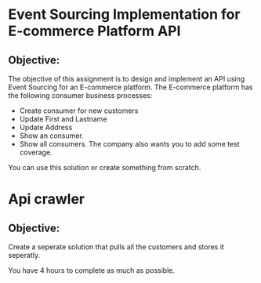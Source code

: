 # Event Sourcing Implementation for E-commerce Platform API

## Objective:
The objective of this assignment is to design and implement an API using Event Sourcing for an E-commerce platform. 
The E-commerce platform has the following consumer business processes:
* Create consumer for new customers
* Update First and Lastname
* Update Address
* Show an consumer.
* Show all consumers.
The company also wants you to add some test coverage.

You can use this solution or create something from scratch.

# Api crawler

## Objective:
Create a seperate solution that pulls all the customers and stores it seperatly.

You have 4 hours to complete as much as possible.

